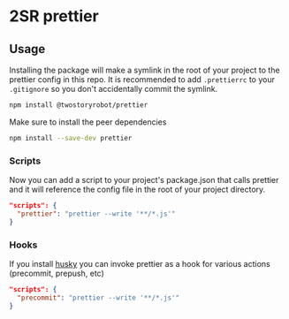 # 2SR prettier

## Usage

Installing the package will make a symlink in the root of your project to the
prettier config in this repo. It is recommended to add `.prettierrc` to your
`.gitignore` so you don't accidentally commit the symlink.

```bash
npm install @twostoryrobot/prettier
```

Make sure to install the peer dependencies

```bash
npm install --save-dev prettier
```

### Scripts

Now you can add a script to your project's package.json that calls prettier and
it will reference the config file in the root of your project directory.

```json
"scripts": {
  "prettier": "prettier --write '**/*.js'"
}
```

### Hooks

If you install [husky](https://github.com/typicode/husky) you can invoke
prettier as a hook for various actions (precommit, prepush, etc)

```json
"scripts": {
  "precommit": "prettier --write '**/*.js'"
}
```
